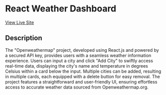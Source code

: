 # React Weather Dashboard 
[View Live Site](https://surajk7841.github.io/React-Weather-Dashboard/)

## Description 

The "Openweathermap" project, developed using React.js and powered by a secured API key, provides users with a seamless weather information experience. Users can input a city and click "Add City" to swiftly access real-time data, displaying the city's name and temperature in degrees Celsius within a card below the input. Multiple cities can be added, resulting in multiple cards, each equipped with a delete button for easy removal. The project features a straightforward and user-friendly UI, ensuring effortless access to accurate weather data sourced from Openweathermap.org.

